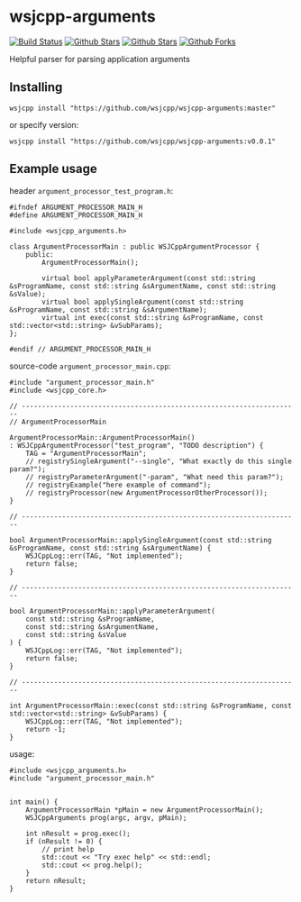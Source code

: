 # wsjcpp-arguments

[![Build Status](https://api.travis-ci.org/wsjcpp/wsjcpp-arguments.svg?branch=master)](https://travis-ci.org/wsjcpp/wsjcpp-arguments) [![Github Stars](https://img.shields.io/github/stars/wsjcpp/wsjcpp-arguments.svg?label=github%20%E2%98%85)](https://github.com/wsjcpp/wsjcpp-arguments/stargazers) [![Github Stars](https://img.shields.io/github/contributors/wsjcpp/wsjcpp-arguments.svg)](https://github.com/wsjcpp/wsjcpp-arguments/) [![Github Forks](https://img.shields.io/github/forks/wsjcpp/wsjcpp-arguments.svg?label=github%20forks)](https://github.com/wsjcpp/wsjcpp-arguments/network/members)

Helpful parser for parsing application arguments

## Installing

```
wsjcpp install "https://github.com/wsjcpp/wsjcpp-arguments:master"
```

or specify version:
```
wsjcpp install "https://github.com/wsjcpp/wsjcpp-arguments:v0.0.1"
```

## Example usage

header `argument_processor_test_program.h`:
```
#ifndef ARGUMENT_PROCESSOR_MAIN_H
#define ARGUMENT_PROCESSOR_MAIN_H

#include <wsjcpp_arguments.h>

class ArgumentProcessorMain : public WSJCppArgumentProcessor {
    public:
        ArgumentProcessorMain();

        virtual bool applyParameterArgument(const std::string &sProgramName, const std::string &sArgumentName, const std::string &sValue);
        virtual bool applySingleArgument(const std::string &sProgramName, const std::string &sArgumentName);
        virtual int exec(const std::string &sProgramName, const std::vector<std::string> &vSubParams);
};

#endif // ARGUMENT_PROCESSOR_MAIN_H
``` 

source-code `argument_processor_main.cpp`:

```
#include "argument_processor_main.h"
#include <wsjcpp_core.h>

// ---------------------------------------------------------------------
// ArgumentProcessorMain

ArgumentProcessorMain::ArgumentProcessorMain() 
: WSJCppArgumentProcessor("test_program", "TODO description") {
    TAG = "ArgumentProcessorMain";
    // registrySingleArgument("--single", "What exactly do this single param?");
    // registryParameterArgument("-param", "What need this param?");
    // registryExample("here example of command");
    // registryProcessor(new ArgumentProcessorOtherProcessor());
}

// ---------------------------------------------------------------------

bool ArgumentProcessorMain::applySingleArgument(const std::string &sProgramName, const std::string &sArgumentName) {
    WSJCppLog::err(TAG, "Not implemented");
    return false;
}

// ---------------------------------------------------------------------

bool ArgumentProcessorMain::applyParameterArgument(
    const std::string &sProgramName, 
    const std::string &sArgumentName, 
    const std::string &sValue
) {
    WSJCppLog::err(TAG, "Not implemented");
    return false;
}

// ---------------------------------------------------------------------

int ArgumentProcessorMain::exec(const std::string &sProgramName, const std::vector<std::string> &vSubParams) {
    WSJCppLog::err(TAG, "Not implemented");
    return -1; 
}
```

usage:
```
#include <wsjcpp_arguments.h>
#include "argument_processor_main.h"


int main() {
    ArgumentProcessorMain *pMain = new ArgumentProcessorMain();
    WSJCppArguments prog(argc, argv, pMain);

    int nResult = prog.exec();
    if (nResult != 0) {
        // print help
        std::cout << "Try exec help" << std::endl;
        std::cout << prog.help();
    }
    return nResult;
}
```
